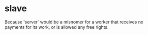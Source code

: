 # slave
Because 'server' would be a misnomer for a worker that receives no payments for its work, or is allowed any free rights.

